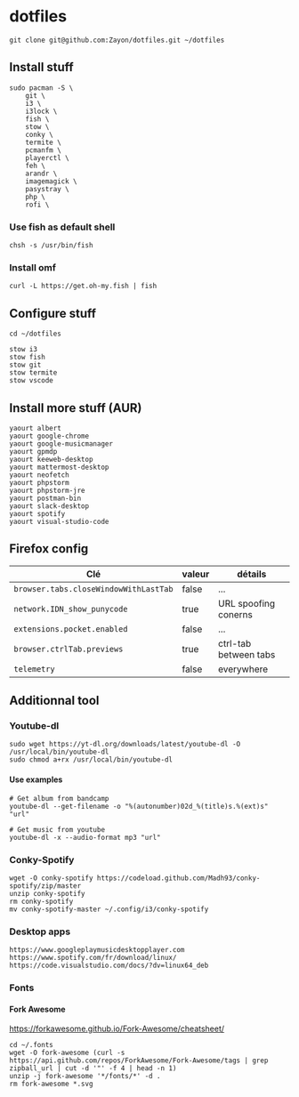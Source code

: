 # dotfiles

`git clone git@github.com:Zayon/dotfiles.git ~/dotfiles`

## Install stuff

```
sudo pacman -S \
    git \
    i3 \
    i3lock \
    fish \
    stow \
    conky \
    termite \
    pcmanfm \
    playerctl \
    feh \
    arandr \
    imagemagick \
    pasystray \
    php \
    rofi \
```

### Use fish as default shell
`chsh -s /usr/bin/fish`

### Install omf
`curl -L https://get.oh-my.fish | fish`

## Configure stuff
```
cd ~/dotfiles

stow i3
stow fish
stow git
stow termite
stow vscode
```

## Install more stuff (AUR)
```
yaourt albert
yaourt google-chrome
yaourt google-musicmanager
yaourt gpmdp
yaourt keeweb-desktop
yaourt mattermost-desktop
yaourt neofetch
yaourt phpstorm
yaourt phpstorm-jre
yaourt postman-bin
yaourt slack-desktop
yaourt spotify
yaourt visual-studio-code
```

## Firefox config

Clé | valeur | détails
----|--------|--------
`browser.tabs.closeWindowWithLastTab` | false | ...
`network.IDN_show_punycode` | true |  URL spoofing conerns
`extensions.pocket.enabled` | false | ...
`browser.ctrlTab.previews` | true | ctrl-tab between tabs
`telemetry` | false | everywhere

## Additionnal tool

### Youtube-dl

```
sudo wget https://yt-dl.org/downloads/latest/youtube-dl -O /usr/local/bin/youtube-dl
sudo chmod a+rx /usr/local/bin/youtube-dl
```

#### Use examples 

```
# Get album from bandcamp
youtube-dl --get-filename -o "%(autonumber)02d_%(title)s.%(ext)s" "url"

# Get music from youtube
youtube-dl -x --audio-format mp3 "url"
```

### Conky-Spotify

```
wget -O conky-spotify https://codeload.github.com/Madh93/conky-spotify/zip/master
unzip conky-spotify
rm conky-spotify
mv conky-spotify-master ~/.config/i3/conky-spotify
```

### Desktop apps

```
https://www.googleplaymusicdesktopplayer.com
https://www.spotify.com/fr/download/linux/
https://code.visualstudio.com/docs/?dv=linux64_deb
```

### Fonts

#### Fork Awesome 

https://forkawesome.github.io/Fork-Awesome/cheatsheet/

```
cd ~/.fonts
wget -O fork-awesome (curl -s https://api.github.com/repos/ForkAwesome/Fork-Awesome/tags | grep zipball_url | cut -d '"' -f 4 | head -n 1)
unzip -j fork-awesome '*/fonts/*' -d .
rm fork-awesome *.svg
```
